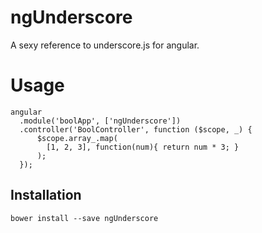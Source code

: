 # ngUnderscore
A sexy reference to underscore.js for angular. 

# Usage
```
angular
  .module('boolApp', ['ngUnderscore'])
  .controller('BoolController', function ($scope, _) {
      $scope.array_.map(
        [1, 2, 3], function(num){ return num * 3; }
      );
  });
```

## Installation
```
bower install --save ngUnderscore
```

